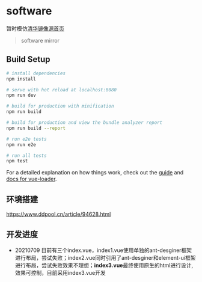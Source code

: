 # software
暂时模仿[清华镜像源首页](https://mirrors.tuna.tsinghua.edu.cn/)
> software mirror

## Build Setup

``` bash
# install dependencies
npm install

# serve with hot reload at localhost:8080
npm run dev

# build for production with minification
npm run build

# build for production and view the bundle analyzer report
npm run build --report

# run e2e tests
npm run e2e

# run all tests
npm test
```

For a detailed explanation on how things work, check out the [guide](http://vuejs-templates.github.io/webpack/) and [docs for vue-loader](http://vuejs.github.io/vue-loader).

## 环境搭建

https://www.ddpool.cn/article/94628.html
## 开发进度
+ 20210709 目前有三个index.vue，index1.vue使用单独的ant-desginer框架进行布局，尝试失败；index2.vue同时引用了ant-desginer和element-ui框架进行布局，尝试失败效果不理想；**index3.vue**最终使用原生的html进行设计,效果可控制，目前采用index3.vue开发